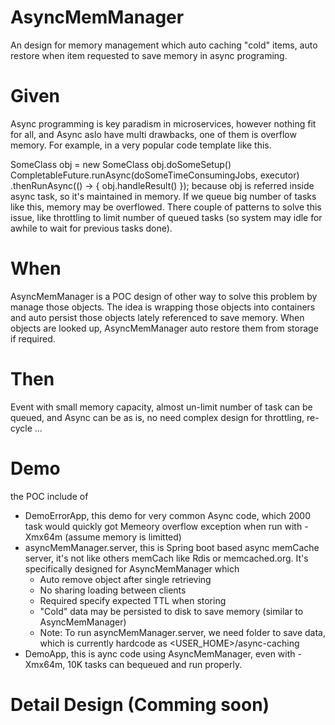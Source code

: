 # AsyncMemManager
An design for memory management which auto caching "cold" items, auto restore when item requested to save memory in async programing.

# Given
Async programming is key paradism in microservices, however nothing fit for all, and Async aslo have multi drawbacks, one of them is overflow memory. For example, in a very popular code template like this.

SomeClass obj = new SomeClass
obj.doSomeSetup()
CompletableFuture.runAsync(doSomeTimeConsumingJobs, executor)
                 .thenRunAsync(() -> {
                    obj.handleResult()
                 }); 
because obj is referred inside async task, so it's maintained in memory. If we queue big number of tasks like this, memory may be overflowed.
There couple of patterns to solve this issue, like throttling to limit number of queued tasks (so system may idle for awhile to wait for previous tasks done). 

# When
AsyncMemManager is a POC design of other way to solve this problem by manage those objects. The idea is wrapping those objects into containers and auto persist those objects lately referenced to save memory. When objects are looked up, AsyncMemManager auto restore them from storage if required.

# Then
Event with small memory capacity, almost un-limit number of task can be queued, and Async can be as is, no need complex design for throttling, re-cycle ...

# Demo
the POC include of 
- DemoErrorApp, this demo for very common Async code, which 2000 task would quickly got Memeory overflow exception when run with -Xmx64m (assume memory is limitted)
- asyncMemManager.server, this is Spring boot based async memCache server, it's not like others memCach like Rdis or memcached.org. It's specifically designed for AsyncMemManager which
    + Auto remove object after single retrieving 
    + No sharing loading between clients
    + Required specify expected TTL when storing
    + "Cold" data may be persisted to disk to save memory (similar to AsyncMemManager)
    + Note: To run asyncMemManager.server, we need folder to save data, which is currently hardcode as <USER_HOME>/async-caching
- DemoApp, this is aync code using AsyncMemManager, even with -Xmx64m, 10K tasks can bequeued and run properly.

# Detail Design (Comming soon)

   
